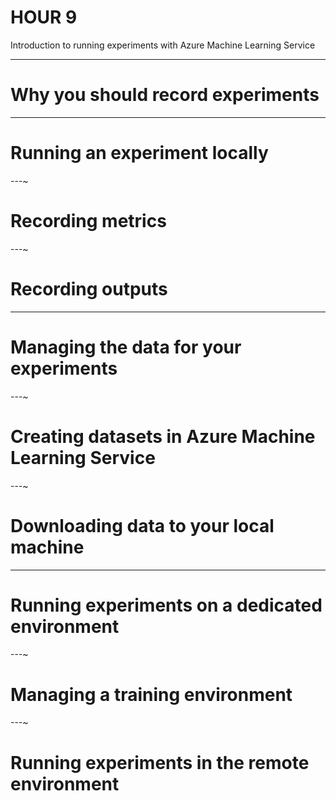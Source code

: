# HOUR 9

Introduction to running experiments with Azure Machine Learning Service

---

# Why you should record experiments

---

# Running an experiment locally

---~

# Recording metrics

---~

# Recording outputs

---

# Managing the data for your experiments

---~

# Creating datasets in Azure Machine Learning Service

---~

# Downloading data to your local machine

---

# Running experiments on a dedicated environment

---~

# Managing a training environment

---~

# Running experiments in the remote environment

